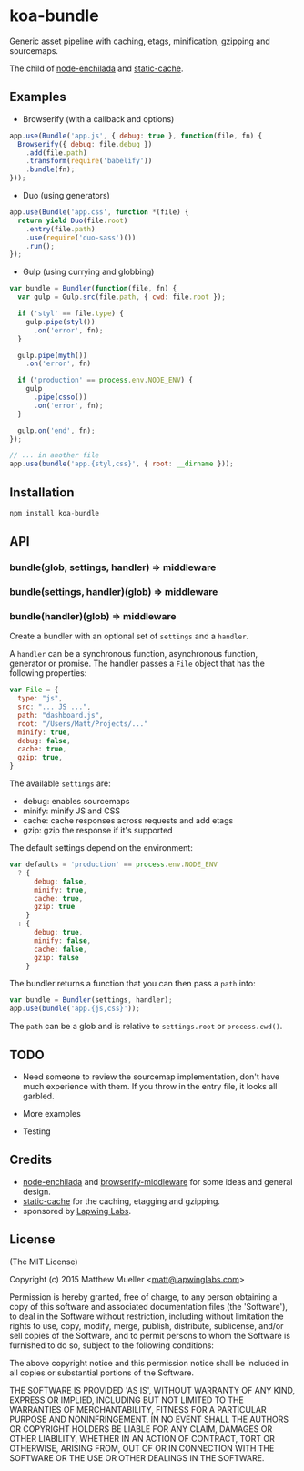 
# koa-bundle

  Generic asset pipeline with caching, etags, minification, gzipping and sourcemaps.

  The child of [node-enchilada](https://github.com/defunctzombie/node-enchilada) and [static-cache](https://github.com/koajs/static-cache).

## Examples

- Browserify (with a callback and options)

```js
app.use(Bundle('app.js', { debug: true }, function(file, fn) {
  Browserify({ debug: file.debug })
    .add(file.path)
    .transform(require('babelify'))
    .bundle(fn);
}));
```

- Duo (using generators)

```js
app.use(Bundle('app.css', function *(file) {
  return yield Duo(file.root)
    .entry(file.path)
    .use(require('duo-sass')())
    .run();
});
```

- Gulp (using currying and globbing)

```js
var bundle = Bundler(function(file, fn) {
  var gulp = Gulp.src(file.path, { cwd: file.root });

  if ('styl' == file.type) {
    gulp.pipe(styl())
      .on('error', fn);
  }

  gulp.pipe(myth())
    .on('error', fn)

  if ('production' == process.env.NODE_ENV) {
    gulp
      .pipe(csso())
      .on('error', fn);
  }

  gulp.on('end', fn);
});

// ... in another file
app.use(bundle('app.{styl,css}', { root: __dirname }));
```

## Installation

```js
npm install koa-bundle
```

## API

### bundle(glob, settings, handler) => middleware
### bundle(settings, handler)(glob) => middleware
### bundle(handler)(glob) => middleware

Create a bundler with an optional set of `settings` and a `handler`.

A `handler` can be a synchronous function, asynchronous function, generator or promise. The handler passes a `File` object that has the following properties:

```js
var File = {
  type: "js",
  src: "... JS ...",
  path: "dashboard.js",
  root: "/Users/Matt/Projects/..."
  minify: true,
  debug: false,
  cache: true,
  gzip: true,
}
```

The available `settings` are:

- debug: enables sourcemaps
- minify: minify JS and CSS
- cache: cache responses across requests and add etags
- gzip: gzip the response if it's supported

The default settings depend on the environment:

```js
var defaults = 'production' == process.env.NODE_ENV
  ? {
      debug: false,
      minify: true,
      cache: true,
      gzip: true
    }
  : {
      debug: true,
      minify: false,
      cache: false,
      gzip: false
    }
```

The bundler returns a function that you can then pass a `path` into:

```js
var bundle = Bundler(settings, handler);
app.use(bundle('app.{js,css}'));
```

The `path` can be a glob and is relative to `settings.root` or `process.cwd()`.

## TODO

- Need someone to review the sourcemap implementation,
  don't have much experience with them. If you throw
  in the entry file, it looks all garbled.

- More examples

- Testing

## Credits

- [node-enchilada](https://github.com/defunctzombie/node-enchilada) and [browserify-middleware](https://github.com/forbeslindesay/browserify-middleware) for some ideas and general design.
- [static-cache](https://github.com/koajs/static-cache) for the caching, etagging and gzipping.
- sponsored by [Lapwing Labs](https://lapwinglabs.com).

## License

(The MIT License)

Copyright (c) 2015 Matthew Mueller &lt;matt@lapwinglabs.com&gt;

Permission is hereby granted, free of charge, to any person obtaining
a copy of this software and associated documentation files (the
'Software'), to deal in the Software without restriction, including
without limitation the rights to use, copy, modify, merge, publish,
distribute, sublicense, and/or sell copies of the Software, and to
permit persons to whom the Software is furnished to do so, subject to
the following conditions:

The above copyright notice and this permission notice shall be
included in all copies or substantial portions of the Software.

THE SOFTWARE IS PROVIDED 'AS IS', WITHOUT WARRANTY OF ANY KIND,
EXPRESS OR IMPLIED, INCLUDING BUT NOT LIMITED TO THE WARRANTIES OF
MERCHANTABILITY, FITNESS FOR A PARTICULAR PURPOSE AND NONINFRINGEMENT.
IN NO EVENT SHALL THE AUTHORS OR COPYRIGHT HOLDERS BE LIABLE FOR ANY
CLAIM, DAMAGES OR OTHER LIABILITY, WHETHER IN AN ACTION OF CONTRACT,
TORT OR OTHERWISE, ARISING FROM, OUT OF OR IN CONNECTION WITH THE
SOFTWARE OR THE USE OR OTHER DEALINGS IN THE SOFTWARE.
